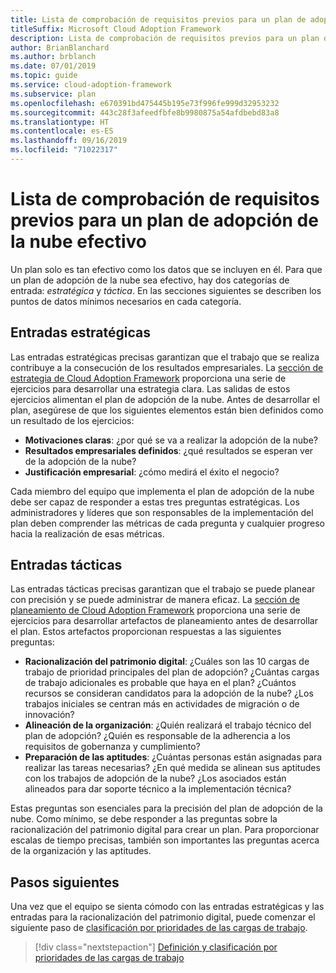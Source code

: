 ```yaml
---
title: Lista de comprobación de requisitos previos para un plan de adopción de la nube efectivo
titleSuffix: Microsoft Cloud Adoption Framework
description: Lista de comprobación de requisitos previos para un plan de adopción de la nube efectivo
author: BrianBlanchard
ms.author: brblanch
ms.date: 07/01/2019
ms.topic: guide
ms.service: cloud-adoption-framework
ms.subservice: plan
ms.openlocfilehash: e670391bd475445b195e73f996fe999d32953232
ms.sourcegitcommit: 443c28f3afeedfbfe8b9980875a54afdbebd83a8
ms.translationtype: HT
ms.contentlocale: es-ES
ms.lasthandoff: 09/16/2019
ms.locfileid: "71022317"
---
```

# <a name="prerequisites-checklist-for-an-effective-cloud-adoption-plan"></a>Lista de comprobación de requisitos previos para un plan de adopción de la nube efectivo

Un plan solo es tan efectivo como los datos que se incluyen en él. Para que un plan de adopción de la nube sea efectivo, hay dos categorías de entrada: *estratégica* y *táctica*. En las secciones siguientes se describen los puntos de datos mínimos necesarios en cada categoría.

## <a name="strategic-inputs"></a>Entradas estratégicas

Las entradas estratégicas precisas garantizan que el trabajo que se realiza contribuye a la consecución de los resultados empresariales. La [sección de estrategia de Cloud Adoption Framework](../strategy/index.md) proporciona una serie de ejercicios para desarrollar una estrategia clara. Las salidas de estos ejercicios alimentan el plan de adopción de la nube. Antes de desarrollar el plan, asegúrese de que los siguientes elementos están bien definidos como un resultado de los ejercicios:

- **Motivaciones claras**: ¿por qué se va a realizar la adopción de la nube?
- **Resultados empresariales definidos**: ¿qué resultados se esperan ver de la adopción de la nube?
- **Justificación empresarial**: ¿cómo medirá el éxito el negocio?

Cada miembro del equipo que implementa el plan de adopción de la nube debe ser capaz de responder a estas tres preguntas estratégicas. Los administradores y líderes que son responsables de la implementación del plan deben comprender las métricas de cada pregunta y cualquier progreso hacia la realización de esas métricas.

## <a name="tactical-inputs"></a>Entradas tácticas

Las entradas tácticas precisas garantizan que el trabajo se puede planear con precisión y se puede administrar de manera eficaz. La [sección de planeamiento de Cloud Adoption Framework](./index.md) proporciona una serie de ejercicios para desarrollar artefactos de planeamiento antes de desarrollar el plan. Estos artefactos proporcionan respuestas a las siguientes preguntas:

- **Racionalización del patrimonio digital**: ¿Cuáles son las 10 cargas de trabajo de prioridad principales del plan de adopción? ¿Cuántas cargas de trabajo adicionales es probable que haya en el plan? ¿Cuántos recursos se consideran candidatos para la adopción de la nube? ¿Los trabajos iniciales se centran más en actividades de migración o de innovación?
- **Alineación de la organización**: ¿Quién realizará el trabajo técnico del plan de adopción? ¿Quién es responsable de la adherencia a los requisitos de gobernanza y cumplimiento?
- **Preparación de las aptitudes**: ¿Cuántas personas están asignadas para realizar las tareas necesarias? ¿En qué medida se alinean sus aptitudes con los trabajos de adopción de la nube? ¿Los asociados están alineados para dar soporte técnico a la implementación técnica?

Estas preguntas son esenciales para la precisión del plan de adopción de la nube. Como mínimo, se debe responder a las preguntas sobre la racionalización del patrimonio digital para crear un plan. Para proporcionar escalas de tiempo precisas, también son importantes las preguntas acerca de la organización y las aptitudes.

## <a name="next-steps"></a>Pasos siguientes

Una vez que el equipo se sienta cómodo con las entradas estratégicas y las entradas para la racionalización del patrimonio digital, puede comenzar el siguiente paso de [clasificación por prioridades de las cargas de trabajo](./workloads.md).

> [!div class="nextstepaction"]
> [Definición y clasificación por prioridades de las cargas de trabajo](./workloads.md)
